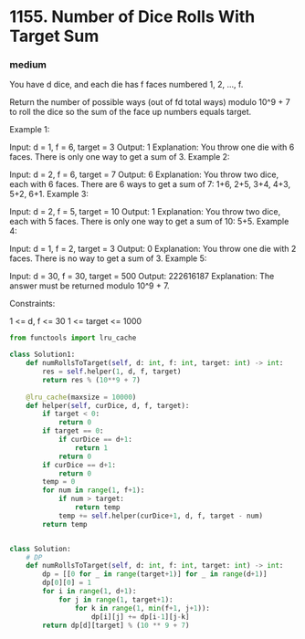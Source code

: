 # 1155. Number of Dice Rolls With Target Sum
### medium
You have d dice, and each die has f faces numbered 1, 2, ..., f.

Return the number of possible ways (out of fd total ways) modulo 10^9 + 7 to roll the dice so the sum of the face up numbers equals target.

 

Example 1:

Input: d = 1, f = 6, target = 3
Output: 1
Explanation: 
You throw one die with 6 faces.  There is only one way to get a sum of 3.
Example 2:

Input: d = 2, f = 6, target = 7
Output: 6
Explanation: 
You throw two dice, each with 6 faces.  There are 6 ways to get a sum of 7:
1+6, 2+5, 3+4, 4+3, 5+2, 6+1.
Example 3:

Input: d = 2, f = 5, target = 10
Output: 1
Explanation: 
You throw two dice, each with 5 faces.  There is only one way to get a sum of 10: 5+5.
Example 4:

Input: d = 1, f = 2, target = 3
Output: 0
Explanation: 
You throw one die with 2 faces.  There is no way to get a sum of 3.
Example 5:

Input: d = 30, f = 30, target = 500
Output: 222616187
Explanation: 
The answer must be returned modulo 10^9 + 7.
 

Constraints:

1 <= d, f <= 30
1 <= target <= 1000

```python
from functools import lru_cache

class Solution1:
    def numRollsToTarget(self, d: int, f: int, target: int) -> int:
        res = self.helper(1, d, f, target)
        return res % (10**9 + 7)
    
    @lru_cache(maxsize = 10000)
    def helper(self, curDice, d, f, target):
        if target < 0:
            return 0
        if target == 0:
            if curDice == d+1:
                return 1
            return 0
        if curDice == d+1:
            return 0
        temp = 0
        for num in range(1, f+1):
            if num > target:
                return temp
            temp += self.helper(curDice+1, d, f, target - num)
        return temp


class Solution:
    # DP
    def numRollsToTarget(self, d: int, f: int, target: int) -> int:
        dp = [[0 for _ in range(target+1)] for _ in range(d+1)]
        dp[0][0] = 1
        for i in range(1, d+1):
            for j in range(1, target+1):
                for k in range(1, min(f+1, j+1)):
                    dp[i][j] += dp[i-1][j-k]
        return dp[d][target] % (10 ** 9 + 7)
```